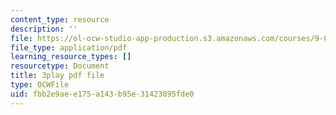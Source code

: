 ```yaml
---
content_type: resource
description: ''
file: https://ol-ocw-studio-app-production.s3.amazonaws.com/courses/9-04-sensory-systems-fall-2013/fbb2e9aee175a143b95e31423895fde0_-I-WA_kSkfA.pdf
file_type: application/pdf
learning_resource_types: []
resourcetype: Document
title: 3play pdf file
type: OCWFile
uid: fbb2e9ae-e175-a143-b95e-31423895fde0
---
```

